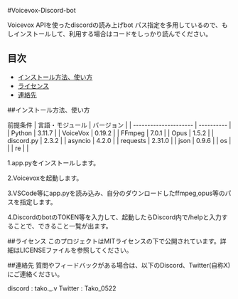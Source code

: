 #Voicevox-Discord-bot

Voicevox APIを使ったdiscordの読み上げbot
パス指定を多用しているので、もしインストールして、利用する場合はコードをしっかり読んでください。

## 目次
- [インストール方法、使い方](#インストール方法、使い方)
- [ライセンス](#ライセンス)
- [連絡先](#連絡先)

##インストール方法、使い方

前提条件
| 言語・モジュール  | バージョン |
| --------------------- | ---------- |
| Python                | 3.11.7     |
| VoiceVox              | 0.19.2     |
| FFmpeg                | 7.0.1      |
| Opus                  | 1.5.2      |
| discord.py            | 2.3.2      |
| asyncio               | 4.2.0      |
| requests              | 2.31.0     |
| json                  | 0.9.6      |
| os                    |            |
| re                    |            |

1.app.pyをインストールします。

2.Voicevoxを起動します。

3.VSCode等にapp.pyを読み込み、自分のダウンロードしたffmpeg,opus等のパスを指定します。

4.DiscordのbotのTOKEN等を入力して、起動したらDiscord内で/helpと入力することで、できること一覧が出ます。

##ライセンス
このプロジェクトはMITライセンスの下で公開されています。詳細はLICENSEファイルを参照してください。

##連絡先
質問やフィードバックがある場合は、以下のDiscord、Twitter(自称X)にご連絡ください。

discord : tako._.v
Twitter : Tako_0522
